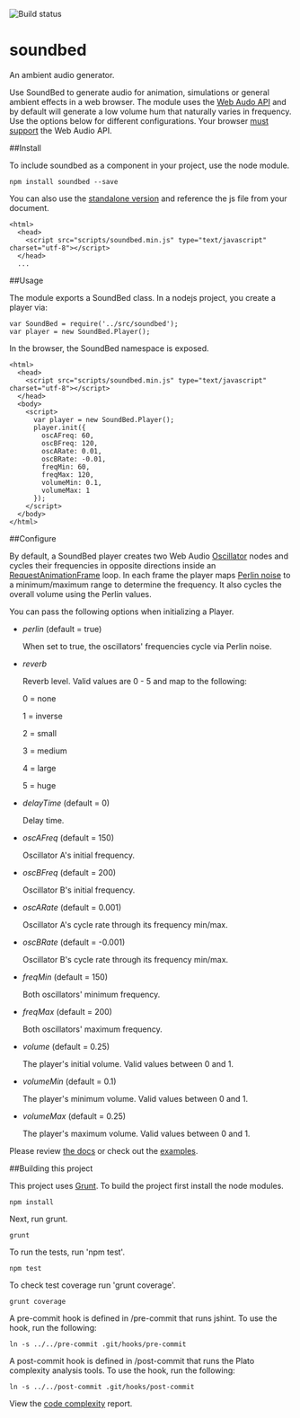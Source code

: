![Build status](https://travis-ci.org/vinceallenvince/soundbed.svg?branch=master)

# soundbed

An ambient audio generator.

Use SoundBed to generate audio for animation, simulations or general ambient effects in a web browser. The module uses the [Web Audo API](http://webaudio.github.io/web-audio-api/) and by default will generate a low volume hum that naturally varies in frequency. Use the options below for different configurations. Your browser [must support](http://caniuse.com/#feat=audio-api) the Web Audio API.

##Install

To include soundbed as a component in your project, use the node module.

```
npm install soundbed --save
```

You can also use the [standalone version](https://github.com/vinceallenvince/soundbed/releases/latest) and reference the js file from your document.

```
<html>
  <head>
    <script src="scripts/soundbed.min.js" type="text/javascript" charset="utf-8"></script>
  </head>
  ...
```

##Usage

The module exports a SoundBed class. In a nodejs project, you create a player via:

```
var SoundBed = require('../src/soundbed');
var player = new SoundBed.Player();
```

In the browser, the SoundBed namespace is exposed.

```
<html>
  <head>
    <script src="scripts/soundbed.min.js" type="text/javascript" charset="utf-8"></script>
  </head>
  <body>
    <script>
      var player = new SoundBed.Player();
      player.init({
        oscAFreq: 60,
        oscBFreq: 120,
        oscARate: 0.01,
        oscBRate: -0.01,
        freqMin: 60,
        freqMax: 120,
        volumeMin: 0.1,
        volumeMax: 1
      });
    </script>
  </body>
</html>
```

##Configure

By default, a SoundBed player creates two Web Audio [Oscillator](http://webaudio.github.io/web-audio-api/#the-oscillatornode-interface) nodes and cycles their frequencies in opposite directions inside an [RequestAnimationFrame](https://developer.mozilla.org/en-US/docs/Web/API/window.requestAnimationFrame) loop. In each frame the player maps [Perlin noise](http://en.wikipedia.org/wiki/Perlin_noise) to a minimum/maximum range to determine the frequency. It also cycles the overall volume using the Perlin values.

You can pass the following options when initializing a Player.

 *    *perlin* (default = true)

      When set to true, the oscillators' frequencies cycle via Perlin noise.

 *    *reverb*

      Reverb level. Valid values are 0 - 5 and map to the following:

      0 = none

      1 = inverse

      2 = small

      3 = medium

      4 = large

      5 = huge


 *    *delayTime* (default = 0)

      Delay time.

 *    *oscAFreq* (default = 150)

      Oscillator A's initial frequency.

 *    *oscBFreq* (default = 200)

      Oscillator B's initial frequency.

 *    *oscARate* (default = 0.001)

      Oscillator A's cycle rate through its frequency min/max.

 *    *oscBRate* (default = -0.001)

      Oscillator B's cycle rate through its frequency min/max.

 *    *freqMin* (default = 150)

      Both oscillators' minimum frequency.

 *    *freqMax* (default = 200)

      Both oscillators' maximum frequency.

 *    *volume* (default = 0.25)

      The player's initial volume. Valid values between 0 and 1.

 *    *volumeMin* (default = 0.1)

      The player's minimum volume. Valid values between 0 and 1.

 *    *volumeMax* (default = 0.25)

      The player's maximum volume. Valid values between 0 and 1.


Please review [the docs](http://vinceallenvince.github.io/soundbed/doc/) or check out the [examples](http://vinceallenvince.github.io/soundbed/).

##Building this project

This project uses [Grunt](http://gruntjs.com). To build the project first install the node modules.

```
npm install
```

Next, run grunt.

```
grunt
```

To run the tests, run 'npm test'.

```
npm test
```

To check test coverage run 'grunt coverage'.

```
grunt coverage
```

A pre-commit hook is defined in /pre-commit that runs jshint. To use the hook, run the following:

```
ln -s ../../pre-commit .git/hooks/pre-commit
```

A post-commit hook is defined in /post-commit that runs the Plato complexity analysis tools. To use the hook, run the following:

```
ln -s ../../post-commit .git/hooks/post-commit
```

View the [code complexity](http://vinceallenvince.github.io/soundbed/reports/) report.
